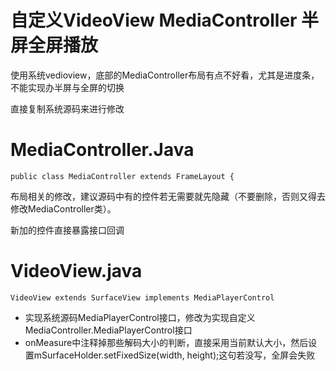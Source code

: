 # 自定义VideoView MediaController 半屏全屏播放 #

使用系统vedioview，底部的MediaController布局有点不好看，尤其是进度条，不能实现办半屏与全屏的切换

直接复制系统源码来进行修改

# MediaController.Java #

	public class MediaController extends FrameLayout {

布局相关的修改，建议源码中有的控件若无需要就先隐藏（不要删除，否则又得去修改MediaController类）。

新加的控件直接暴露接口回调

# VideoView.java #

	VideoView extends SurfaceView implements MediaPlayerControl

- 实现系统源码MediaPlayerControl接口，修改为实现自定义MediaController.MediaPlayerControl接口
- onMeasure中注释掉那些解码大小的判断，直接采用当前默认大小，然后设置mSurfaceHolder.setFixedSize(width, height);这句若没写，全屏会失败
